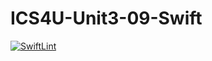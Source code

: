 # ICS4U-Unit3-09-Swift
[![SwiftLint](https://github.com/Ryan-ChungKamChung/ICS4U-Unit3-09-Swift/workflows/SwiftLint/badge.svg)](https://github.com/Ryan-ChungKamChung/ICS4U-Unit3-09-Swift/actions)
